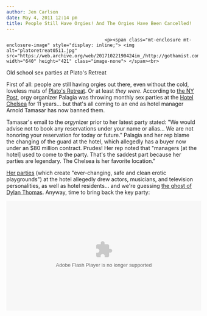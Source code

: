 ```yaml
---
author: Jen Carlson
date: May 4, 2011 12:14 pm
title: People Still Have Orgies! And The Orgies Have Been Cancelled!
---
```


	
										<p><span class="mt-enclosure mt-enclosure-image" style="display: inline;"> <img alt="platoretreat0511.jpg" src="https://web.archive.org/web/20171022190424im_/http://gothamist.com/attachments/arts_jen/platoretreat0511.jpg" width="640" height="421" class="image-none"> </span><br>
<span class="photo_caption">Old school sex parties at Plato&apos;s Retreat</span></p>

<p>First of all: people are still having orgies out there, even without the cold, loveless mats of <a href="https://web.archive.org/web/20171022190424/http://gothamist.com/2011/04/28/even_platos_retreat_sex_club_had_ru.php">Plato&apos;s Retreat</a>. Or at least <em>they were</em>. According to <a href="https://web.archive.org/web/20171022190424/http://www.nypost.com/p/pagesix/chelsea_hotel_bans_orgy_oGwR3B2K6jQWPt49K0UxPM?CMP=OTC-rss&amp;FEEDNAME=">the NY Post</a>, orgy organizer Palagia was throwing monthly sex parties at the <a href="https://web.archive.org/web/20171022190424/http://gothamist.com/tags/hotelchelsea">Hotel Chelsea</a> for 11 years... but that&apos;s all coming to an end as hotel manager Arnold Tamasar has now banned them.</p>

<p>Tamasar&apos;s email to the <em>orgy</em>nizer prior to her latest party stated: &quot;We would advise not to book any reservations under your name or alias... We are not honoring your reservation for today or future.&quot; Palagia and her rep blame the changing of the guard at the hotel, which allegedly has a buyer now under an $80 million contract. Prudes! Her rep noted that &quot;managers [at the hotel] used to come to the party. That&apos;s the saddest part because her parties are legendary. The Chelsea is her favorite location.&quot;</p>

<p><a href="https://web.archive.org/web/20171022190424/http://www.onelegupnyc.com/home.htm">Her parties</a> (which create &quot;ever-changing, safe and clean erotic playgrounds&quot;) at the hotel allegedly drew actors, musicians, and television personalities, as well as hotel residents... and we&apos;re guessing <a href="https://web.archive.org/web/20171022190424/http://gothamist.com/2009/10/28/dylan_thomas_is_baaaaack.php">the ghost of Dylan Thomas</a>. Anyway, time to bring back the key party:</p>

<center><object width="512" height="288"><param name="movie" value="http://www.hulu.com/embed/9KKa9_1zkQ49MHiz7pVhjQ"><param name="allowFullScreen" value="true"><embed src="https://web.archive.org/web/20171022190424oe_/http://www.hulu.com/embed/9KKa9_1zkQ49MHiz7pVhjQ" type="application/x-shockwave-flash" width="512" height="288" allowfullscreen="true"></object></center>					
										
									
				